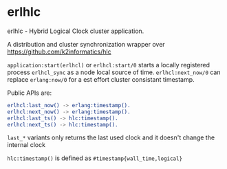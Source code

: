 erlhlc
======

erlhlc - Hybrid Logical Clock cluster application.

A distribution and cluster synchronization wrapper over https://github.com/k2informatics/hlc

`application:start(erlhcl)` or `erlhcl:start/0` starts a locally registered process `erlhcl_sync` as a node local source of time. `erlhcl:next_now/0` can replace `erlang:now/0` for a est effort cluster consistant timestamp.

Public APIs are:
```erlang
erlhcl:last_now() -> erlang:timestamp().
erlhcl:next_now() -> erlang:timestamp().
erlhcl:last_ts() -> hlc:timestamp().
erlhcl:next_ts() -> hlc:timestamp().
```

`last_*` variants only returns the last used clock and it doesn't change the internal clock

`hlc:timestamp()` is defined as `#timestamp{wall_time,logical}`
